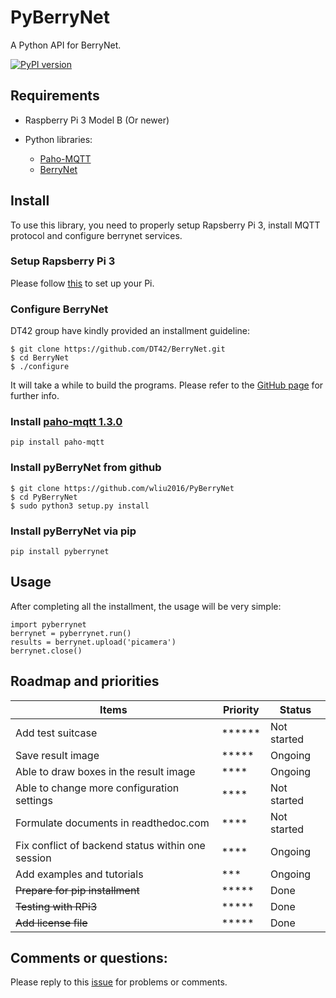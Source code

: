 # PyBerryNet
A Python API for BerryNet.
 
[![PyPI version](https://badge.fury.io/py/pyberrynet.svg)](https://badge.fury.io/py/pyberrynet)

## Requirements

* Raspberry Pi 3 Model B (Or newer)
          
* Python libraries:
    * [Paho-MQTT](https://pypi.python.org/pypi/paho-mqtt/1.3.0)
    * [BerryNet](https://github.com/DT42/BerryNet)

## Install
To use this library, you need to properly setup Rapsberry Pi 3, install MQTT protocol and configure berrynet services.

### Setup Rapsberry Pi 3
    
   Please follow [this](https://www.raspberrypi.org/documentation/setup/) to set up your Pi.
### Configure BerryNet

DT42 group have kindly provided an installment guideline:

    $ git clone https://github.com/DT42/BerryNet.git
    $ cd BerryNet
    $ ./configure
It will take a while to build the programs.  Please refer to the [GitHub page](https://github.com/DT42/BerryNet) for further info. 

### Install [paho-mqtt 1.3.0](https://pypi.python.org/pypi/paho-mqtt/1.3.0) 
    pip install paho-mqtt
### Install pyBerryNet from github
    $ git clone https://github.com/wliu2016/PyBerryNet
    $ cd PyBerryNet
    $ sudo python3 setup.py install

### Install pyBerryNet via pip
    pip install pyberrynet
 
## Usage
After completing all the installment, the usage will be very simple:
    
    import pyberrynet
    berrynet = pyberrynet.run()
    results = berrynet.upload('picamera')
    berrynet.close()
    
## Roadmap and priorities

| Items | Priority | Status|
|------------------------|--------------|----------------------|
|Add test suitcase|******| Not started|
|Save result image| *****| Ongoing|
|Able to draw boxes in the result image| ****| Ongoing|
|Able to change more configuration settings| ****| Not started|
|Formulate documents in readthedoc.com|****| Not started|
|Fix conflict of backend status within one session| ****| Ongoing|
|Add examples and tutorials|***| Ongoing|
|~~Prepare for pip installment~~|*****| Done|
|~~Testing with RPi3~~| *****| Done|
|~~Add license file~~|*****| Done|

## Comments or questions:

Please reply to this [issue](https://github.com/wliu2016/PyBerryNet/issues/1) for problems or comments.
